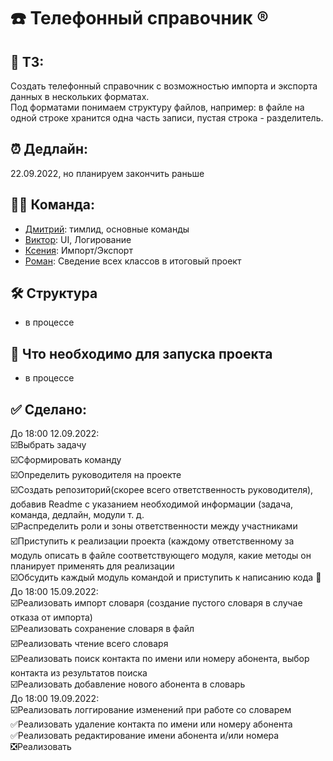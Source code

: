 # :phone: Телефонный справочник :registered:
## :bookmark_tabs: ТЗ:
Создать телефонный справочник с возможностью импорта и экспорта данных в нескольких форматах.  
Под форматами понимаем структуру файлов, например: в файле на одной строке хранится одна часть записи, пустая строка - разделитель.
## :alarm_clock: Дедлайн: 
22.09.2022, но планируем закончить раньше
## :man_technologist: Команда: 
- [Дмитрий](https://github.com/Argizol):  тимлид, основные команды
- [Виктор](https://github.com/TheLi4e):  UI, Логирование
- [Ксения](https://github.com/letusbeus):  Импорт/Экспорт
- [Роман](https://github.com/AndarkRA):  Сведение всех классов в итоговый проект
## :hammer_and_wrench: Структура 
- в процессе
## :floppy_disk: Что необходимо для запуска проекта
- в процессе
## :white_check_mark: Сделано:
До 18:00 12.09.2022:  
:ballot_box_with_check:Выбрать задачу  
:ballot_box_with_check:Сформировать команду  
:ballot_box_with_check:Определить руководителя на проекте  
:ballot_box_with_check:Создать репозиторий(скорее всего ответственность руководителя), добавив Readme с указанием необходимой информации (задача, команда, дедлайн, модули т. д.  
:ballot_box_with_check:Распределить роли и зоны ответственности между участниками  
:ballot_box_with_check:Приступить к реализации проекта (каждому ответственному за модуль описать в файле соответствующего модуля, какие методы он планирует применять для реализации  
:ballot_box_with_check:Обсудить каждый модуль командой и приступить к написанию кода :tada:
До 18:00 15.09.2022:  
:ballot_box_with_check:Реализовать импорт словаря (создание пустого словаря в случае отказа от импорта)  
:ballot_box_with_check:Реализовать сохранение словаря в файл  
:ballot_box_with_check:Реализовать чтение всего словаря  
:ballot_box_with_check:Реализовать поиск контакта по имени или номеру абонента, выбор контакта из результатов поиска  
:ballot_box_with_check:Реализовать добавление нового абонента в словарь  
До 18:00 19.09.2022:  
:ballot_box_with_check:Реализовать логгирование изменений при работе со словарем  
:white_check_mark:Реализовать удаление контакта по имени или номеру абонента  
:white_check_mark:Реализовать редактирование имени абонента и/или номера  
:negative_squared_cross_mark:Реализовать 
